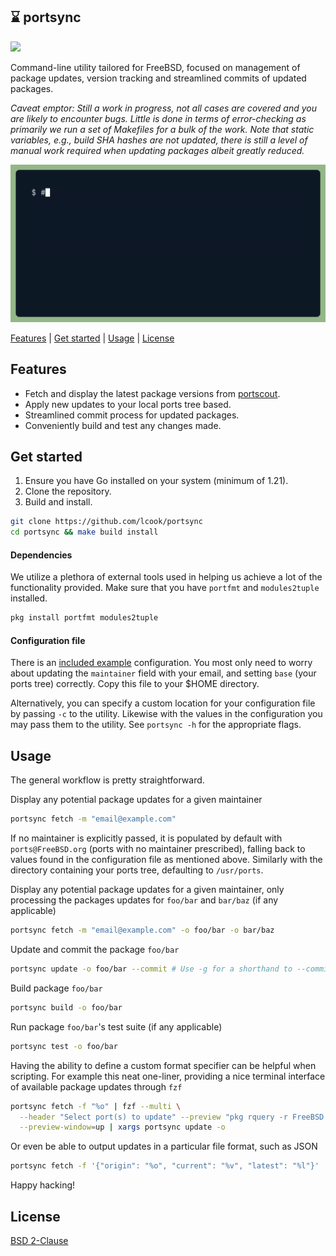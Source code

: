 ## ⌛ portsync

![](https://github.com/lcook/portsync/actions/workflows/build.yaml/badge.svg)

Command-line utility tailored for FreeBSD, focused on management of package
updates, version tracking and streamlined commits of updated packages.

_Caveat emptor: Still a work in progress, not all cases are covered and you
are likely to encounter bugs. Little is done in terms of error-checking as primarily
we run a set of Makefiles for a bulk of the work. Note that static variables, e.g.,
build SHA hashes are not updated, there is still a level of manual work required
when updating packages albeit greatly reduced._

![Command-line demonstration](./demo.gif)

[Features](#features) | [Get started](#get-started) | [Usage](#usage) | [License](#license)

## Features

- Fetch and display the latest package versions from [portscout](https://portscout.freebsd.org/).
- Apply new updates to your local ports tree based.
- Streamlined commit process for updated packages.
- Conveniently build and test any changes made.

## Get started

1. Ensure you have Go installed on your system (minimum of 1.21). 
2. Clone the repository.
3. Build and install.
```sh
git clone https://github.com/lcook/portsync
cd portsync && make build install
```

#### Dependencies

We utilize a plethora of external tools used in helping us achieve a lot
of the functionality provided. Make sure that you have `portfmt` and `modules2tuple`
installed.
```sh
pkg install portfmt modules2tuple
```

#### Configuration file

There is an [included example](.portsync.example) configuration. You most only
need to worry about updating the `maintainer` field with your email, and setting
`base` (your ports tree) correctly. Copy this file to your $HOME directory.

Alternatively, you can specify a custom location for your configuration file by
passing `-c` to the utility. Likewise with the values in the configuration you
may pass them to the utility. See `portsync -h` for the appropriate flags.

## Usage

The general workflow is pretty straightforward.

Display any potential package updates for a given maintainer
```sh
portsync fetch -m "email@example.com"
```

If no maintainer is explicitly passed, it is populated by default with `ports@FreeBSD.org`
(ports with no maintainer prescribed), falling back to values found in the
configuration file as mentioned above. Similarly with the directory containing
your ports tree, defaulting to `/usr/ports`.

Display any potential package updates for a given maintainer, only processing
the packages updates for `foo/bar` and `bar/baz` (if any applicable)
```sh
portsync fetch -m "email@example.com" -o foo/bar -o bar/baz
```

Update and commit the package `foo/bar`
```sh
portsync update -o foo/bar --commit # Use -g for a shorthand to --commit
```

Build package `foo/bar`
```sh
portsync build -o foo/bar
```

Run package `foo/bar`'s test suite (if any applicable)
```sh
portsync test -o foo/bar
```

Having the ability to define a custom format specifier can be helpful when
scripting. For example this neat one-liner, providing a nice terminal interface
of available package updates through `fzf`
```sh
portsync fetch -f "%o" | fzf --multi \
  --header "Select port(s) to update" --preview "pkg rquery -r FreeBSD '%e' {}" \
  --preview-window=up | xargs portsync update -o
```

Or even be able to output updates in a particular file format, such as JSON
```sh
portsync fetch -f '{"origin": "%o", "current": "%v", "latest": "%l"}'
```

Happy hacking!

## License

[BSD 2-Clause](LICENSE)
